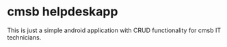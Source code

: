 # cmsb helpdeskapp

This is just a simple android application with CRUD functionality for cmsb IT technicians.
